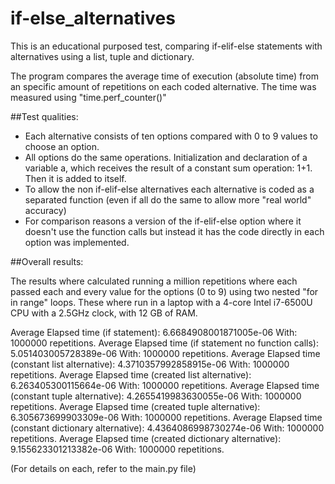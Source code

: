# if-else_alternatives
This is an educational purposed test, comparing if-elif-else statements with alternatives using a list, tuple and dictionary.

The program compares the average time of execution (absolute time) from an specific amount of repetitions on each coded alternative.
The time was measured using "time.perf_counter()"

##Test qualities:
* Each alternative consists of ten options compared with 0 to 9 values to choose an option.
* All options do the same operations. Initialization and declaration of a variable a, which receives the result of a constant sum operation: 1+1. Then it is added to itself.
* To allow the non if-elif-else alternatives each alternative is coded as a separated function (even if all do the same to allow more "real world" accuracy)
* For comparison reasons a version of the if-elif-else option where it doesn't use the function calls but instead it has the code directly in each option was implemented.


##Overall results:

The results where calculated running a million repetitions where each passed each and every value for the options (0 to 9) using two nested "for in range" loops.
These where run in a laptop with a 4-core Intel i7-6500U CPU with a 2.5GHz clock, with 12 GB of RAM.

Average Elapsed time (if statement):  6.6684908001871005e-06  With:  1000000  repetitions.
Average Elapsed time (if statement no function calls):  5.051403005728389e-06  With:  1000000  repetitions.
Average Elapsed time (constant list alternative):  4.3710357992858915e-06  With:  1000000  repetitions.
Average Elapsed time (created list alternative):  6.263405300115664e-06  With:  1000000  repetitions.
Average Elapsed time (constant tuple alternative):  4.2655419983630055e-06  With:  1000000  repetitions.
Average Elapsed time (created tuple alternative):  6.305673699903309e-06  With:  1000000  repetitions.
Average Elapsed time (constant dictionary alternative):  4.4364086998730274e-06  With:  1000000  repetitions.
Average Elapsed time (created dictionary alternative):  9.155623301213382e-06  With:  1000000  repetitions.

(For details on each, refer to the main.py file)
